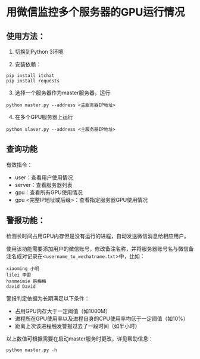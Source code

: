 # 用微信监控多个服务器的GPU运行情况

## 使用方法：

1. 切换到Python 3环境

2. 安装依赖：

```shell
pip install itchat
pip install requests
```

3. 选择一个服务器作为master服务器，运行

```shell
python master.py --address <主服务器IP地址>
```

4. 在多个GPU服务器上运行

```shell
python slaver.py --address <主服务器IP地址>
```

## 查询功能

有效指令：
- user：查看用户使用情况
- server：查看服务器列表
- gpu：查看所有GPU使用情况
- gpu <完整IP地址或后缀>：查看指定服务器GPU使用情况

## 警报功能：

检测长时间占用GPU内存但是没有运行的进程，自动发送微信消息给相应用户。

使用该功能需要添加用户的微信账号，修改备注名称，并将服务器账号名与微信备注名成对记录在<`username_to_wechatname.txt`>中，比如：

```shell
xiaoming 小明
lilei 李雷
hanmeimie 韩梅梅
david David
```

警报判定依据为长期满足以下条件：

- 占用GPU内存大于一定阈值（如1000M）
- 进程所在GPU使用率以及进程自身的CPU使用率均低于一定阈值（如10%）
- 距离上次该进程触发警报过去了一段时间（如半小时）

以上数值可根据需要在启动master服务时更改，详见帮助信息：

```python
python master.py -h
```
